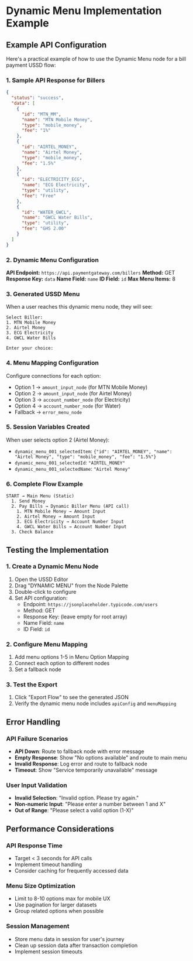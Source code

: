 # Dynamic Menu Implementation Example

## Example API Configuration

Here's a practical example of how to use the Dynamic Menu node for a bill payment USSD flow:

### 1. Sample API Response for Billers
```json
{
  "status": "success",
  "data": [
    {
      "id": "MTN_MM",
      "name": "MTN Mobile Money",
      "type": "mobile_money",
      "fee": "1%"
    },
    {
      "id": "AIRTEL_MONEY", 
      "name": "Airtel Money",
      "type": "mobile_money",
      "fee": "1.5%"
    },
    {
      "id": "ELECTRICITY_ECG",
      "name": "ECG Electricity",
      "type": "utility",
      "fee": "Free"
    },
    {
      "id": "WATER_GWCL",
      "name": "GWCL Water Bills",
      "type": "utility", 
      "fee": "GHS 2.00"
    }
  ]
}
```

### 2. Dynamic Menu Configuration

**API Endpoint:** `https://api.paymentgateway.com/billers`
**Method:** GET
**Response Key:** `data`
**Name Field:** `name`
**ID Field:** `id`
**Max Menu Items:** 8

### 3. Generated USSD Menu

When a user reaches this dynamic menu node, they will see:

```
Select Biller:
1. MTN Mobile Money
2. Airtel Money
3. ECG Electricity
4. GWCL Water Bills

Enter your choice:
```

### 4. Menu Mapping Configuration

Configure connections for each option:
- Option 1 → `amount_input_node` (for MTN Mobile Money)
- Option 2 → `amount_input_node` (for Airtel Money) 
- Option 3 → `account_number_node` (for Electricity)
- Option 4 → `account_number_node` (for Water)
- Fallback → `error_menu_node`

### 5. Session Variables Created

When user selects option 2 (Airtel Money):
- `dynamic_menu_001_selectedItem`: `{"id": "AIRTEL_MONEY", "name": "Airtel Money", "type": "mobile_money", "fee": "1.5%"}`
- `dynamic_menu_001_selectedId`: `"AIRTEL_MONEY"`
- `dynamic_menu_001_selectedName`: `"Airtel Money"`

### 6. Complete Flow Example

```
START → Main Menu (Static)
  1. Send Money
  2. Pay Bills → Dynamic Biller Menu (API call)
    1. MTN Mobile Money → Amount Input
    2. Airtel Money → Amount Input  
    3. ECG Electricity → Account Number Input
    4. GWCL Water Bills → Account Number Input
  3. Check Balance
```

## Testing the Implementation

### 1. Create a Dynamic Menu Node
1. Open the USSD Editor
2. Drag "DYNAMIC MENU" from the Node Palette
3. Double-click to configure
4. Set API configuration:
   - Endpoint: `https://jsonplaceholder.typicode.com/users`
   - Method: GET
   - Response Key: (leave empty for root array)
   - Name Field: `name`
   - ID Field: `id`

### 2. Configure Menu Mapping
1. Add menu options 1-5 in Menu Option Mapping
2. Connect each option to different nodes
3. Set a fallback node

### 3. Test the Export
1. Click "Export Flow" to see the generated JSON
2. Verify the dynamic menu node includes `apiConfig` and `menuMapping`

## Error Handling

### API Failure Scenarios
- **API Down**: Route to fallback node with error message
- **Empty Response**: Show "No options available" and route to main menu
- **Invalid Response**: Log error and route to fallback node
- **Timeout**: Show "Service temporarily unavailable" message

### User Input Validation
- **Invalid Selection**: "Invalid option. Please try again."
- **Non-numeric Input**: "Please enter a number between 1 and X"
- **Out of Range**: "Please select a valid option (1-X)"

## Performance Considerations

### API Response Time
- Target < 3 seconds for API calls
- Implement timeout handling
- Consider caching for frequently accessed data

### Menu Size Optimization
- Limit to 8-10 options max for mobile UX
- Use pagination for larger datasets
- Group related options when possible

### Session Management
- Store menu data in session for user's journey
- Clean up session data after transaction completion
- Implement session timeouts